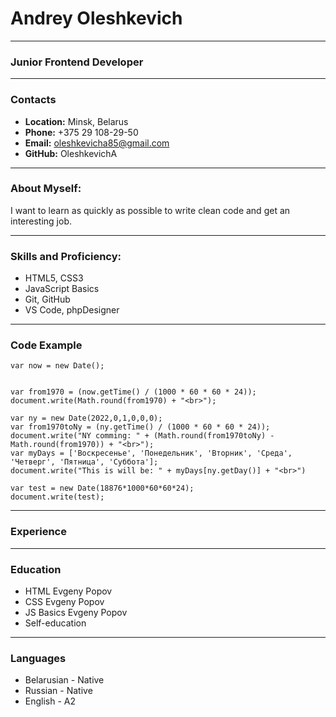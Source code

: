 # Andrey Oleshkevich
---
### Junior Frontend Developer
___
### Contacts

 - **Location:** Minsk, Belarus
 - **Phone:** +375 29 108-29-50
 - **Email:** oleshkevicha85@gmail.com
 - **GitHub:** OleshkevichA

---
### About Myself:

I want to learn as quickly as possible to write clean code and get an interesting job.

---
### Skills and Proficiency:

 - HTML5, CSS3
 - JavaScript Basics
 - Git, GitHub
 - VS Code, phpDesigner

---
### Code Example

~~~
var now = new Date();


var from1970 = (now.getTime() / (1000 * 60 * 60 * 24));
document.write(Math.round(from1970) + "<br>");

var ny = new Date(2022,0,1,0,0,0);
var from1970toNy = (ny.getTime() / (1000 * 60 * 60 * 24));
document.write("NY comming: " + (Math.round(from1970toNy) - Math.round(from1970)) + "<br>");
var myDays = ['Воскресенье', 'Понедельник', 'Вторник', 'Среда', 'Четверг', 'Пятница', 'Суббота'];
document.write("This is will be: " + myDays[ny.getDay()] + "<br>")

var test = new Date(18876*1000*60*60*24);
document.write(test);
~~~
---
### Experience
___
### Education

 - HTML Evgeny Popov
 - CSS Evgeny Popov
 - JS Basics Evgeny Popov
 - Self-education

---

### Languages

 - Belarusian - Native
 - Russian - Native
 - English - A2